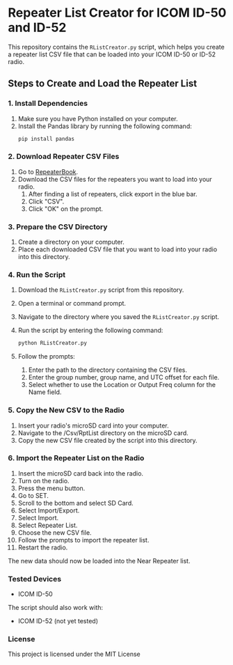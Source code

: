 # Repeater List Creator for ICOM ID-50 and ID-52

This repository contains the `RListCreator.py` script, which helps you create a repeater list CSV file that can be loaded into your ICOM ID-50 or ID-52 radio.

## Steps to Create and Load the Repeater List

### 1. Install Dependencies
1. Make sure you have Python installed on your computer.
2. Install the Pandas library by running the following command:
   ```sh
   pip install pandas
   ```

### 2. Download Repeater CSV Files
1. Go to [RepeaterBook](https://www.repeaterbook.com/).
2. Download the CSV files for the repeaters you want to load into your radio.
   1. After finding a list of repeaters, click export in the blue bar.
   2. Click "CSV".
   3. Click "OK" on the prompt.

### 3. Prepare the CSV Directory
1. Create a directory on your computer.
2. Place each downloaded CSV file that you want to load into your radio into this directory.

### 4. Run the Script
1. Download the `RListCreator.py` script from this repository.
2. Open a terminal or command prompt.
3. Navigate to the directory where you saved the `RListCreator.py` script.
4. Run the script by entering the following command:
   ```sh
   python RListCreator.py
   ```
5. Follow the prompts:

   1. Enter the path to the directory containing the CSV files.
   2. Enter the group number, group name, and UTC offset for each file.
   3. Select whether to use the Location or Output Freq column for the Name field.

### 5. Copy the New CSV to the Radio

1. Insert your radio's microSD card into your computer.
2. Navigate to the <radio model>/Csv/RptList directory on the microSD card.
3. Copy the new CSV file created by the script into this directory.

### 6. Import the Repeater List on the Radio

1. Insert the microSD card back into the radio.
2. Turn on the radio.
3. Press the menu button.
4. Go to SET.
5. Scroll to the bottom and select SD Card.
6. Select Import/Export. 
7. Select Import. 
8. Select Repeater List. 
9. Choose the new CSV file. 
10. Follow the prompts to import the repeater list. 
11. Restart the radio.

The new data should now be loaded into the Near Repeater list.

### Tested Devices

* ICOM ID-50

The script should also work with:

* ICOM ID-52 (not yet tested)

### License

This project is licensed under the MIT License